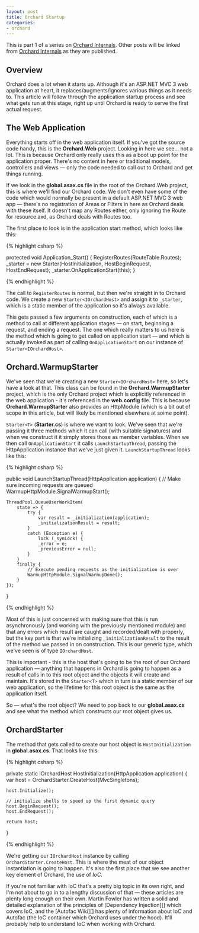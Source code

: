 ```yaml
---
layout: post
title: Orchard Startup
categories:
- orchard
---
```


This is part 1 of a series on [Orchard Internals][]. Other posts will be linked from [Orchard Internals][] as they are published.

## Overview

Orchard does a lot when it starts up. Although it's an ASP.NET MVC 3 web application at heart, it replaces/augments/ignores various things as it needs to. This article will follow through the application startup process and see what gets run at this stage, right up until Orchard is ready to serve the first actual request.

## The Web Application

Everything starts off in the web application itself. If you've got the source code handy, this is the **Orchard.Web** project. Looking in here we see... not a lot. This is because Orchard only really uses this as a boot up point for the application proper. There's no content in here or traditional models, controllers and views &mdash; only the code needed to call out to Orchard and get things running.

If we look in the **global.asax.cs** file in the root of the Orchard.Web project, this is where we'll find our Orchard code. We don't even have some of the code which would normally be present in a default ASP.NET MVC 3 web app &mdash; there's no registration of Areas or Filters in here as Orchard deals with these itself. It doesn't map any Routes either, only ignoring the Route for resource.axd, as Orchard deals with Routes too.

The first place to look is in the application start method, which looks like this:

{% highlight csharp %}

protected void Application_Start() {
    RegisterRoutes(RouteTable.Routes);
    _starter = new Starter<IOrchardHost>(HostInitialization, HostBeginRequest, HostEndRequest);
    _starter.OnApplicationStart(this);
}

{% endhighlight %}

The call to `RegisterRoutes` is normal, but then we're straight in to Orchard code. We create a new `Starter<IOrchardHost>` and assign it to `_starter`, which is a static member of the application so it's always available.

This gets passed a few arguments on construction, each of which is a method to call at different application stages &mdash; on start, beginning a request, and ending a request. The one which really matters to us here is the method which is going to get called on application start &mdash; and which is actually invoked as part of calling `OnApplicationStart` on our instance of `Starter<IOrchardHost>`.

## Orchard.WarmupStarter

We've seen that we're creating a new `Starter<IOrchardHost>` here, so let's have a look at that. This class can be found in the **Orchard.WarmupStarter** project, which is the only Orchard project which is explicitly referenced in the web application - it's referenced in the **web.config** file. This is because **Orchard.WarmupStarter** also provides an HttpModule (which is a bit out of scope in this article, but will likely be mentioned elsewhere at soime point).

`Starter<T>` (**Starter.cs**) is where we want to look. We've seen that we're passing it three methods which it can call (with suitable signatures) and when we construct it it simply stores those as member variables. When we then call `OnApplicationStart` it calls `LaunchStartupThread`, passing the HttpApplication instance that we've just given it. `LaunchStartupThread` looks like this:

{% highlight csharp %}

public void LaunchStartupThread(HttpApplication application) {
    // Make sure incoming requests are queued
    WarmupHttpModule.SignalWarmupStart();

    ThreadPool.QueueUserWorkItem(
        state => {
            try {
                var result = _initialization(application);
                _initializationResult = result;
            }
            catch (Exception e) {
                lock (_synLock) {
                _error = e;
                _previousError = null;
            }
        }
        finally {
            // Execute pending requests as the initialization is over
            WarmupHttpModule.SignalWarmupDone();
        }
    });
}

{% endhighlight %}

Most of this is just concerned with making sure that this is run asynchronously (and working with the previously mentioned module) and that any errors which result are caught and recorded/dealt with properly, but the key part is that we're initializing `_initializationResult` to the result of the method we passed in on construction. This is our generic type, which we've seen is of type `IOrchardHost`. 

This is important - this is the host that's going to be the root of our Orchard application &mdash; anything that happens in Orchard is going to happen as a result of calls in to this root object and the objects it will create and maintain. It's stored in the `Starter<T>` which in turn is a static member of our web application, so the lifetime for this root object is the same as the application itself.

So &mdash; what's the root object? We need to pop back to our **global.asax.cs** and see what the method which constructs our root object gives us.

## OrchardStarter

The method that gets called to create our host object is `HostInitialization` in **global.asax.cs**. That looks like this:

{% highlight csharp %}

private static IOrchardHost HostInitialization(HttpApplication application) {
    var host = OrchardStarter.CreateHost(MvcSingletons);

    host.Initialize();

    // initialize shells to speed up the first dynamic query
    host.BeginRequest();
    host.EndRequest();

    return host;
}

{% endhighlight %}

We're getting our `IOrchardHost` instance by calling `OrchardStarter.CreateHost`. This is where the meat of our object instantiation is going to happen. It's also the first place that we see another key element of Orchard, the use of *IoC*.

<aside>
<p>If you're not familiar with IoC that's a pretty big topic in its own right, and I'm not about to go in to a lengthy discussion of that &mdash; these articles are plenty long enough on their own. Martin Fowler has written a solid and detailed explanation of the principles of [Dependency Injection][] which covers IoC, and the [Autofac Wiki][] has plenty of information about IoC and Autofac (the IoC container which Orchard uses under the hood). It'll probably help to understand IoC when working with Orchard.</p>
</aside>

[Orchard Internals]: /orchard/2011/08/26/orchard-internals-series.html
[Dependency Injection]: http://martinfowler.com/articles/injection.html
[Autofac Wiki]: http://code.google.com/p/autofac/wiki/GettingStarted
